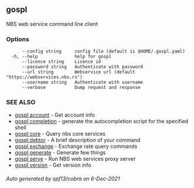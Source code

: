 ## gospl

NBS web service command line client

### Options

```
      --config string     config file (default is $HOME/.gospl.yaml)
  -h, --help              help for gospl
      --licence string    Licence id
      --password string   Authenticate with password
      --url string        Webservice url (default "https://webservices.nbs.rs")
      --username string   Authenticate with username
      --verbose           Dump request and response
```

### SEE ALSO

* [gospl account](account/index.md)	 - Get account info
* [gospl completion](completion/index.md)	 - generate the autocompletion script for the specified shell
* [gospl core](core/index.md)	 - Query nbs core services
* [gospl debtor](debtor/index.md)	 - A brief description of your command
* [gospl exchange](exchange/index.md)	 - Exchange rate query commands
* [gospl generate](generate/index.md)	 - Generate few things
* [gospl serve](serve/index.md)	 - Run NBS web services proxy server
* [gospl version](version/index.md)	 - Get version info

###### Auto generated by spf13/cobra on 6-Dec-2021
